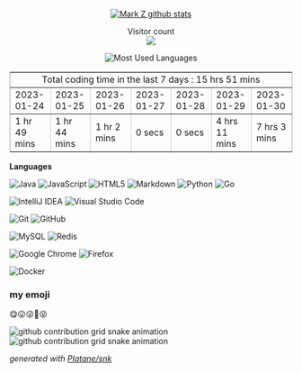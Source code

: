 

<p align="center"> 
  <a href="https://github.com/shuxuecode">
    <img src="https://github-readme-stats.vercel.app/api?username=shuxuecode" alt="Mark Z github stats"/>
  </a>

<!-- &不能居中
[![Mark Z github stats](https://github-readme-stats.vercel.app/api?username=shuxuecode)](//www.funimg.top)
-->
</p>


<p align="center"> 
  Visitor count<br>
  <img src="https://profile-counter.glitch.me/shuxuecode/count.svg" />
</p>


<p align="center"> 

  <img src="https://github-readme-stats.vercel.app/api/top-langs/?username=shuxuecode&theme=dark&layout=compact" alt="Most Used Languages"/>

<!-- ![Most Used Languages](https://github-readme-stats.vercel.app/api/top-langs/?username=shuxuecode&theme=dark&layout=compact) -->
</p>


<!--START_SECTION:waka-->
<table border="1" cellspacing="0" cellpadding="20" align="center" style="border:1px solid #ccc;"><tbody><tr align="center"><td colspan=7>Total coding time in the last 7 days : 15 hrs 51 mins</td></tr><tr><td>2023-01-24</td><td>2023-01-25</td><td>2023-01-26</td><td>2023-01-27</td><td>2023-01-28</td><td>2023-01-29</td><td>2023-01-30</td></tr><tr><td>1 hr 49 mins</td><td>1 hr 44 mins</td><td>1 hr 2 mins</td><td>0 secs</td><td>0 secs</td><td>4 hrs 11 mins</td><td>7 hrs 3 mins</td></tr></tbody></table>
<!--END_SECTION:waka-->

**Languages**

<!-- <code>Java</code> -->

![Java](https://img.shields.io/badge/java-%23ED8B00.svg?style=for-the-badge&logo=java&logoColor=white)
![JavaScript](https://img.shields.io/badge/javascript-%23323330.svg?style=for-the-badge&logo=javascript&logoColor=%23F7DF1E)
![HTML5](https://img.shields.io/badge/html5-%23E34F26.svg?style=for-the-badge&logo=html5&logoColor=white)
![Markdown](https://img.shields.io/badge/markdown-%23000000.svg?style=for-the-badge&logo=markdown&logoColor=white)
![Python](https://img.shields.io/badge/python-3670A0?style=for-the-badge&logo=python&logoColor=ffdd54)
![Go](https://img.shields.io/badge/go-%2300ADD8.svg?style=for-the-badge&logo=go&logoColor=white)



![IntelliJ IDEA](https://img.shields.io/badge/IntelliJIDEA-000000.svg?style=for-the-badge&logo=intellij-idea&logoColor=white)
![Visual Studio Code](https://img.shields.io/badge/Visual%20Studio%20Code-0078d7.svg?style=for-the-badge&logo=visual-studio-code&logoColor=white)


![Git](https://img.shields.io/badge/git-%23F05033.svg?style=for-the-badge&logo=git&logoColor=white)
![GitHub](https://img.shields.io/badge/github-%23121011.svg?style=for-the-badge&logo=github&logoColor=white)


![MySQL](https://img.shields.io/badge/mysql-%2300f.svg?style=for-the-badge&logo=mysql&logoColor=white)
![Redis](https://img.shields.io/badge/redis-%23DD0031.svg?style=for-the-badge&logo=redis&logoColor=white)


![Google Chrome](https://img.shields.io/badge/Google%20Chrome-4285F4?style=for-the-badge&logo=GoogleChrome&logoColor=white)
![Firefox](https://img.shields.io/badge/Firefox-FF7139?style=for-the-badge&logo=Firefox-Browser&logoColor=white)


![Docker](https://img.shields.io/badge/docker-%230db7ed.svg?style=for-the-badge&logo=docker&logoColor=white)

### my emoji

😋😛😜🤪😝



![github contribution grid snake animation](https://raw.githubusercontent.com/shuxuecode/shuxuecode/output/github-contribution-grid-snake-dark.svg#gh-dark-mode-only)![github contribution grid snake animation](https://raw.githubusercontent.com/shuxuecode/shuxuecode/output/github-contribution-grid-snake.svg#gh-light-mode-only)


<!-- 
![github contribution grid snake animation](https://raw.fastgit.org/shuxuecode/shuxuecode/output/github-contribution-grid-snake-dark.svg#gh-dark-mode-only)![github contribution grid snake animation](https://raw.fastgit.org/shuxuecode/shuxuecode/output/github-contribution-grid-snake.svg#gh-light-mode-only)
-->

_generated with [Platane/snk](https://github.com/Platane/snk)_

<!-- 
![历年提交记录](metrics.plugin.calendar.full.svg)
 -->

<!-- 
### Hi there 👋
 -->

<!--
**shuxuecode/shuxuecode** is a ✨ _special_ ✨ repository because its `README.md` (this file) appears on your GitHub profile.

Here are some ideas to get you started:

- 🔭 I’m currently working on ...
- 🌱 I’m currently learning ...
- 👯 I’m looking to collaborate on ...
- 🤔 I’m looking for help with ...
- 💬 Ask me about ...
- 📫 How to reach me: ...
- 😄 Pronouns: ...
- ⚡ Fun fact: ...
-->
